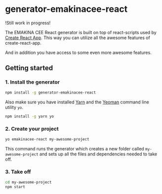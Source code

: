 # generator-emakinacee-react

!Still work in progress!

The EMAKINA CEE React generator is built on top of react-scripts used by 
[Create React App](https://github.com/facebookincubator/create-react-app).
This way you can utilize all the awesome features of create-react-app.

And in addition you have access to some even more awesome features.


## Getting started

### 1. Install the generator
```sh
npm install -g generator-emakinacee-react
```
Also make sure you have installed [Yarn](https://yarnpkg.com/en/) 
and the [Yeoman](http://yeoman.io/) command line utility `yo`.
```sh
npm install -g yarn yo
```

### 2. Create your project
```sh
yo emakinacee-react my-awesome-project
```
This command runs the generator which creates a new folder called `my-awesome-project` 
and sets up all the files and dependencies needed to take off.

### 3. Take off
```sh
cd my-awesome-project
npm start
```
